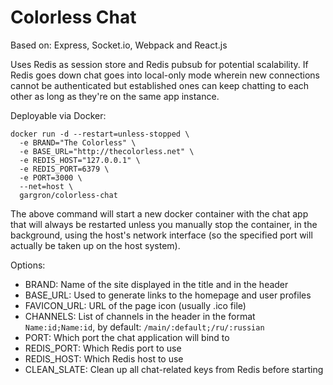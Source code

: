 Colorless Chat
==============

Based on: Express, Socket.io, Webpack and React.js

Uses Redis as session store and Redis pubsub for potential scalability. If Redis goes down chat goes into local-only mode wherein new connections cannot be authenticated but established ones can keep chatting to each other as long as they're on the same app instance.

Deployable via Docker:

    docker run -d --restart=unless-stopped \
      -e BRAND="The Colorless" \
      -e BASE_URL="http://thecolorless.net" \
      -e REDIS_HOST="127.0.0.1" \
      -e REDIS_PORT=6379 \
      -e PORT=3000 \
      --net=host \
      gargron/colorless-chat

The above command will start a new docker container with the chat app that will always be restarted unless you manually stop the container, in the background, using the host's network interface (so the specified port will actually be taken up on the host system).

Options:

* BRAND: Name of the site displayed in the title and in the header
* BASE_URL: Used to generate links to the homepage and user profiles
* FAVICON_URL: URL of the page icon (usually .ico file)
* CHANNELS: List of channels in the header in the format `Name:id;Name:id`, by default: `/main/:default;/ru/:russian`
* PORT: Which port the chat application will bind to
* REDIS_PORT: Which Redis port to use
* REDIS_HOST: Which Redis host to use
* CLEAN_SLATE: Clean up all chat-related keys from Redis before starting
